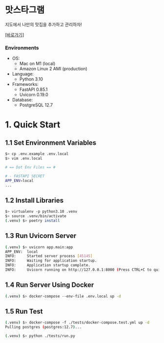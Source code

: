 # 맛스타그램

지도에서 나만의 맛집을 추가하고 관리하자!

[[바로가기]](http://matstagram.miintto.com)

### Environments
- OS: 
  - Mac on M1 (local)
  - Amazon Linux 2 AMI (production)
- Language:
  - Python 3.10
- Frameworks:
  - FastAPI 0.85.1
  - Uvicorn 0.19.0
- Database:
  - PostgreSQL 12.7


# 1. Quick Start

## 1.1 Set Environment Variables

```bash
$> cp .env.example .env.local
$> vim .env.local

# == Dot Env Files == #

# - FASTAPI SECRET
APP_ENV=local
...
```

## 1.2 Install Libraries

```bash
$> virtualenv -p python3.10 .venv
$> source .venv/bin/activate
(.venv) $> poetry install
```


## 1.3 Run Uvicorn Server

```bash
(.venv) $> uvicorn app.main:app
APP_ENV:  local
INFO:     Started server process [45145]
INFO:     Waiting for application startup.
INFO:     Application startup complete.
INFO:     Uvicorn running on http://127.0.0.1:8000 (Press CTRL+C to quit)
```

## 1.4 Run Server Using Docker

```bash
(.venv) $> docker-compose --env-file .env.local up -d
```

## 1.5 Run Test
```bash
(.venv) $> docker-compose -f ./tests/docker-compose.test.yml up -d
Pulling postgres (postgres:12.7)...

(.venv) $> python ./tests/run.py
```
